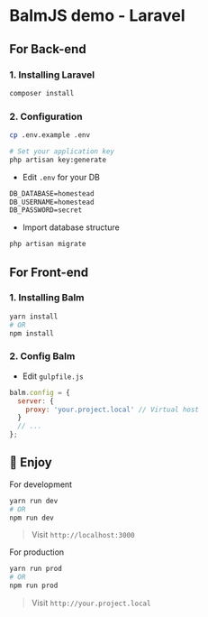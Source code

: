 # BalmJS demo - Laravel

## For Back-end

### 1. Installing Laravel

```sh
composer install
```

### 2. Configuration

```sh
cp .env.example .env

# Set your application key
php artisan key:generate
```

- Edit `.env` for your DB

```md
DB_DATABASE=homestead
DB_USERNAME=homestead
DB_PASSWORD=secret
```

- Import database structure

```sh
php artisan migrate
```

## For Front-end

### 1. Installing Balm

```sh
yarn install
# OR
npm install
```

### 2. Config Balm

- Edit `gulpfile.js`

```js
balm.config = {
  server: {
    proxy: 'your.project.local' // Virtual host
  }
  // ...
};
```

## :ghost: Enjoy

For development

```sh
yarn run dev
# OR
npm run dev
```

> Visit `http://localhost:3000`

For production

```sh
yarn run prod
# OR
npm run prod
```

> Visit `http://your.project.local`
